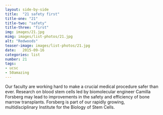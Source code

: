 ```yaml
---
layout: side-by-side
title:  "21 safety first"
title-one: "21"
title-two: "safety"
title-three: "first"
img: images/21.jpg
mimg: images/list-photos/21.jpg
alt: "Redwoods"
teaser-image: images/list-photos/21.jpg
date:   2015-09-16
categories: list
number: 21
tags:
- ucsc
- 50amazing
---
```

Our faculty are working hard to make a crucial medical procedure safer than ever. Research on blood stem cells led by biomolecular engineer Camilla Forsberg may lead to improvements in the safety and efficiency of bone marrow transplants. Forsberg is part of our rapidly growing, multidisciplinary Institute for the Biology of Stem Cells.